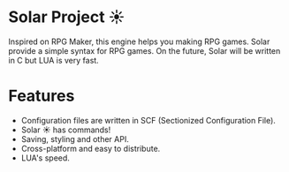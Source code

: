 # Solar Project ☀️
Inspired on RPG Maker, this engine helps you making RPG games. Solar provide a simple syntax for RPG games.
On the future, Solar will be written in C but LUA is very fast.

# Features
- Configuration files are written in SCF (Sectionized Configuration File).
- Solar ☀️ has commands!
- Saving, styling and other API.
- Cross-platform and easy to distribute.
- LUA's speed.
